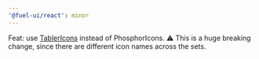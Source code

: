 ```yaml
---
'@fuel-ui/react': minor
---
```


Feat: use [TablerIcons](https://tablericons.io) instead of PhosphorIcons.
⚠️ This is a huge breaking change, since there are different icon names across the sets.
